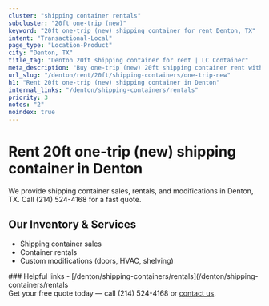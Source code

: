 ```yaml
---
cluster: "shipping container rentals"
subcluster: "20ft one-trip (new)"
keyword: "20ft one-trip (new) shipping container for rent Denton, TX"
intent: "Transactional-Local"
page_type: "Location-Product"
city: "Denton, TX"
title_tag: "Denton 20ft shipping container for rent | LC Container"
meta_description: "Buy one-trip (new) 20ft shipping container rent with local delivery in Denton, TX. LC Container — local Since 2003. Request a fast quote today."
url_slug: "/denton/rent/20ft/shipping-containers/one-trip-new"
h1: "Rent 20ft one-trip (new) shipping container in Denton"
internal_links: "/denton/shipping-containers/rentals"
priority: 3
notes: "2"
noindex: true
---
```


# Rent 20ft one-trip (new) shipping container in Denton

We provide shipping container sales, rentals, and modifications in Denton, TX. Call (214) 524-4168 for a fast quote.

## Our Inventory & Services
- Shipping container sales
- Container rentals
- Custom modifications (doors, HVAC, shelving)

<div data-section="internal-links">
### Helpful links
- [/denton/shipping-containers/rentals](/denton/shipping-containers/rentals
</div>

<div data-section="cta">
Get your free quote today — call (214) 524-4168 or <a href="/contact">contact us</a>.
</div>

<script type="application/ld+json">{"@context":"https://schema.org","@type":"FAQPage","mainEntity":[{"@type":"Question","name":"How much does delivery cost in Denton, TX?","acceptedAnswer":{"@type":"Answer","text":"Delivery costs vary by distance and container size. Most deliveries in Denton, TX range from $150-$300. Call (214) 524-4168 for an exact quote based on your specific location."}},{"@type":"Question","name":"Do you offer financing or payment plans?","acceptedAnswer":{"@type":"Answer","text":"We accept major credit cards, checks, and can discuss commercial terms for bulk purchases. Call (214) 524-4168 to discuss options."}},{"@type":"Question","name":"Can you customize containers in Denton, TX?","acceptedAnswer":{"@type":"Answer","text":"Yes — we perform modifications like doors, HVAC, insulation, and shelving. Request a custom quote at (214) 524-4168 or via our contact form."}}]}</script>
